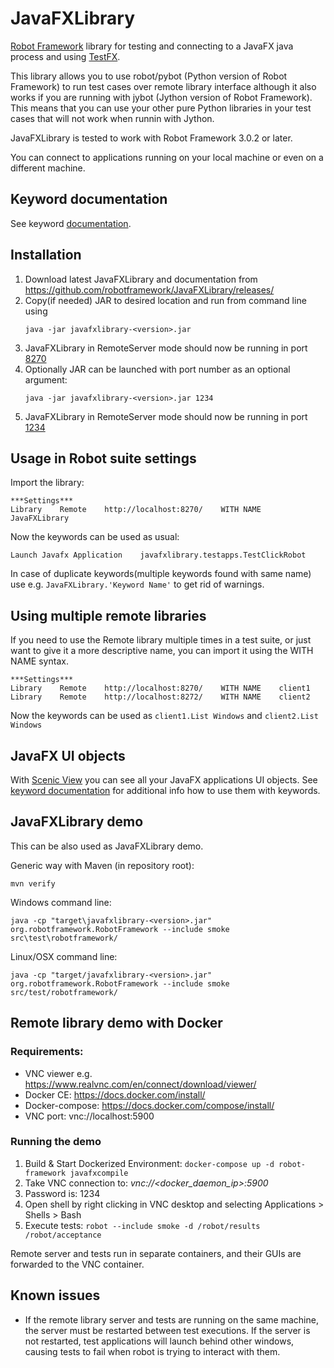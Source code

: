 # JavaFXLibrary

[Robot Framework](http://robotframework.org) library for testing and connecting to a JavaFX java process and using [TestFX](https://github.com/TestFX/TestFX).

This library allows you to use robot/pybot (Python version of Robot Framework) to run test cases over remote library interface although it also works if you are running with jybot (Jython version of Robot Framework). This means that you can use your other pure Python libraries in your test cases that will not work when runnin with Jython.

JavaFXLibrary is tested to work with Robot Framework 3.0.2 or later.

You can connect to applications running on your local machine or even on a different machine.


## Keyword documentation
See keyword [documentation](https://eficode.github.io/JavaFXLibrary/javafxlibrary.html).

## Installation

1. Download latest JavaFXLibrary and documentation from https://github.com/robotframework/JavaFXLibrary/releases/
2. Copy(if needed) JAR to desired location and run from command line using
    ```
    java -jar javafxlibrary-<version>.jar

    ```
3. JavaFXLibrary in RemoteServer mode should now be running in port [8270](http://localhost:8270)
4. Optionally JAR can be launched with port number as an optional argument:
    ```
    java -jar javafxlibrary-<version>.jar 1234
    ```
5. JavaFXLibrary in RemoteServer mode should now be running in port [1234](http://localhost:1234)

## Usage in Robot suite settings

Import the library:
```
***Settings***
Library    Remote    http://localhost:8270/    WITH NAME    JavaFXLibrary
```
Now the keywords can be used as usual:
```
Launch Javafx Application    javafxlibrary.testapps.TestClickRobot
```

In case of duplicate keywords(multiple keywords found with same name) use e.g. `JavaFXLibrary.'Keyword Name'` to get rid of warnings.

## Using multiple remote libraries

If you need to use the Remote library multiple times in a test suite, or just want to give it a more descriptive name, you can import it using the WITH NAME syntax.
```
***Settings***
Library    Remote    http://localhost:8270/    WITH NAME    client1
Library    Remote    http://localhost:8272/    WITH NAME    client2
```

Now the keywords can be used as `client1.List Windows` and `client2.List Windows`

## JavaFX UI objects

With [Scenic View](http://fxexperience.com/scenic-view/) you can see all your JavaFX applications UI objects.
See [keyword documentation](#keyword-documentation) for additional info how to use them with keywords.

## JavaFXLibrary demo

This can be also used as JavaFXLibrary demo.

Generic way with Maven (in repository root):
```
mvn verify
```

Windows command line:
```
java -cp "target\javafxlibrary-<version>.jar"  org.robotframework.RobotFramework --include smoke src\test\robotframework/
```

Linux/OSX command line:
```
java -cp "target/javafxlibrary-<version>.jar"  org.robotframework.RobotFramework --include smoke src/test/robotframework/

```

## Remote library demo with Docker
### Requirements:
* VNC viewer e.g. https://www.realvnc.com/en/connect/download/viewer/
* Docker CE: https://docs.docker.com/install/
* Docker-compose: https://docs.docker.com/compose/install/
* VNC port: vnc://localhost:5900

### Running the demo
1. Build & Start Dockerized Environment: `docker-compose up -d robot-framework javafxcompile`
2. Take VNC connection to: <i>vnc://<docker_daemon_ip>:5900</i>
3. Password is: 1234
4. Open shell by right clicking in VNC desktop and selecting Applications > Shells > Bash
5. Execute tests: `robot --include smoke -d /robot/results /robot/acceptance`

Remote server and tests run in separate containers, and their GUIs are forwarded to the VNC container.

## Known issues

* If the remote library server and tests are running on the same machine, the server must be restarted between test executions. If the server is not restarted, test applications will launch behind other windows, causing tests to fail when robot is trying to interact with them.

